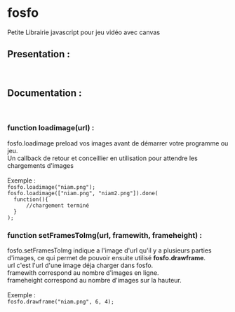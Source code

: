 # fosfo
Petite Librairie javascript pour jeu vidéo avec canvas
<br>
<h2>Presentation :</h2>
<br>
<h2>Documentation :</h2><br>

<h3>function loadimage(url) :</h3>
fosfo.loadimage preload vos images avant de démarrer votre programme ou jeu.
<br>
Un callback de retour et conceillier en utilisation pour attendre les chargements d'images
<br>
<br>
Exemple :<br>
<code>fosfo.loadimage("niam.png");</code><br>
<code>fosfo.loadimage(["niam.png", "niam2.png"]).done(</code><br>
<code>	function(){</code><br>
<code>		//chargement terminé</code><br>
<code>	}</code><br>
<code>);</code>
<br>
<h3>function setFramesToImg(url, framewith, frameheight) :</h3>
fosfo.setFramesToImg indique a l'image d'url qu'il y a plusieurs parties d'images,
ce qui permet de pouvoir ensuite utilisé <b>fosfo.drawframe</b>.
<br>
url c'est l'url d'une image déja charger dans fosfo.
<br>
framewith correspond au nombre d'images en ligne.
<br>
frameheight correspond au nombre d'images sur la hauteur.
<br>
<br>
Exemple :<br>
<code>fosfo.drawframe("niam.png", 6, 4);</code><br>

